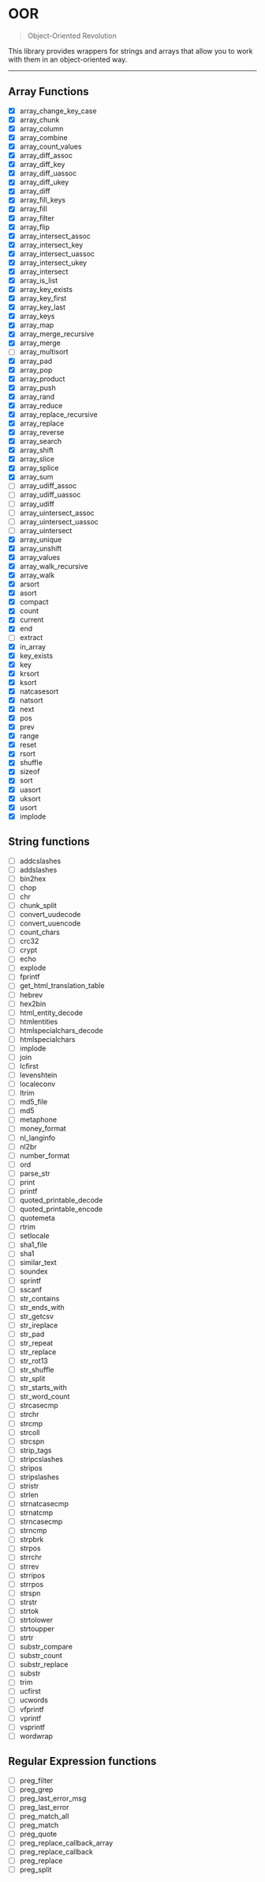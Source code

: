 # OOR
> Object-Oriented Revolution

This library provides wrappers for strings and arrays that allow you to work with them in an object-oriented way.

---

## Array Functions

- [x] array_change_key_case
- [x] array_chunk
- [x] array_column
- [x] array_combine
- [x] array_count_values
- [x] array_diff_assoc
- [x] array_diff_key
- [x] array_diff_uassoc
- [x] array_diff_ukey
- [x] array_diff
- [x] array_fill_keys
- [x] array_fill
- [x] array_filter
- [x] array_flip
- [x] array_intersect_assoc
- [x] array_intersect_key
- [x] array_intersect_uassoc
- [x] array_intersect_ukey
- [x] array_intersect
- [x] array_is_list
- [x] array_key_exists
- [x] array_key_first
- [x] array_key_last
- [x] array_keys
- [x] array_map
- [x] array_merge_recursive
- [x] array_merge
- [ ] array_multisort
- [x] array_pad
- [x] array_pop
- [x] array_product
- [x] array_push
- [x] array_rand
- [x] array_reduce
- [x] array_replace_recursive
- [x] array_replace
- [x] array_reverse
- [x] array_search
- [x] array_shift
- [x] array_slice
- [x] array_splice
- [x] array_sum
- [ ] array_udiff_assoc
- [ ] array_udiff_uassoc
- [ ] array_udiff
- [ ] array_uintersect_assoc
- [ ] array_uintersect_uassoc
- [ ] array_uintersect
- [x] array_unique
- [x] array_unshift
- [x] array_values
- [x] array_walk_recursive
- [x] array_walk
- [x] arsort
- [x] asort
- [x] compact
- [x] count
- [x] current
- [x] end
- [ ] extract
- [x] in_array
- [x] key_exists
- [x] key
- [x] krsort
- [x] ksort
- [x] natcasesort
- [x] natsort
- [x] next
- [x] pos
- [x] prev
- [x] range
- [x] reset
- [x] rsort
- [x] shuffle
- [x] sizeof
- [x] sort
- [x] uasort
- [x] uksort
- [x] usort
- [x] implode

## String functions

- [ ] addcslashes
- [ ] addslashes
- [ ] bin2hex
- [ ] chop
- [ ] chr
- [ ] chunk_split
- [ ] convert_uudecode
- [ ] convert_uuencode
- [ ] count_chars
- [ ] crc32
- [ ] crypt
- [ ] echo
- [ ] explode
- [ ] fprintf
- [ ] get_html_translation_table
- [ ] hebrev
- [ ] hex2bin
- [ ] html_entity_decode
- [ ] htmlentities
- [ ] htmlspecialchars_decode
- [ ] htmlspecialchars
- [ ] implode
- [ ] join
- [ ] lcfirst
- [ ] levenshtein
- [ ] localeconv
- [ ] ltrim
- [ ] md5_file
- [ ] md5
- [ ] metaphone
- [ ] money_format
- [ ] nl_langinfo
- [ ] nl2br
- [ ] number_format
- [ ] ord
- [ ] parse_str
- [ ] print
- [ ] printf
- [ ] quoted_printable_decode
- [ ] quoted_printable_encode
- [ ] quotemeta
- [ ] rtrim
- [ ] setlocale
- [ ] sha1_file
- [ ] sha1
- [ ] similar_text
- [ ] soundex
- [ ] sprintf
- [ ] sscanf
- [ ] str_contains
- [ ] str_ends_with
- [ ] str_getcsv
- [ ] str_ireplace
- [ ] str_pad
- [ ] str_repeat
- [ ] str_replace
- [ ] str_rot13
- [ ] str_shuffle
- [ ] str_split
- [ ] str_starts_with
- [ ] str_word_count
- [ ] strcasecmp
- [ ] strchr
- [ ] strcmp
- [ ] strcoll
- [ ] strcspn
- [ ] strip_tags
- [ ] stripcslashes
- [ ] stripos
- [ ] stripslashes
- [ ] stristr
- [ ] strlen
- [ ] strnatcasecmp
- [ ] strnatcmp
- [ ] strncasecmp
- [ ] strncmp
- [ ] strpbrk
- [ ] strpos
- [ ] strrchr
- [ ] strrev
- [ ] strripos
- [ ] strrpos
- [ ] strspn
- [ ] strstr
- [ ] strtok
- [ ] strtolower
- [ ] strtoupper
- [ ] strtr
- [ ] substr_compare
- [ ] substr_count
- [ ] substr_replace
- [ ] substr
- [ ] trim
- [ ] ucfirst
- [ ] ucwords
- [ ] vfprintf
- [ ] vprintf
- [ ] vsprintf
- [ ] wordwrap

## Regular Expression functions

- [ ] preg_filter
- [ ] preg_grep
- [ ] preg_last_error_msg
- [ ] preg_last_error
- [ ] preg_match_all
- [ ] preg_match
- [ ] preg_quote
- [ ] preg_replace_callback_array
- [ ] preg_replace_callback
- [ ] preg_replace
- [ ] preg_split
